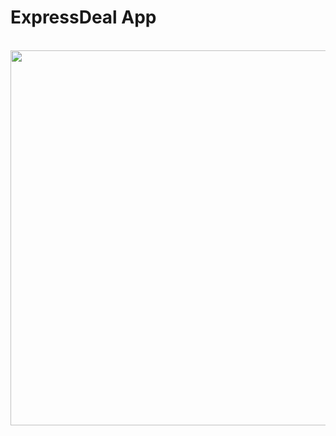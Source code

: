 # ExpressDeal App
<br>

<!-- ![app-demo](https://i.imgur.com/78UNw6x.gif) -->
<img src="https://imgur.com/mm9OYgY" height="600" style="display: block; margin:auto;">
